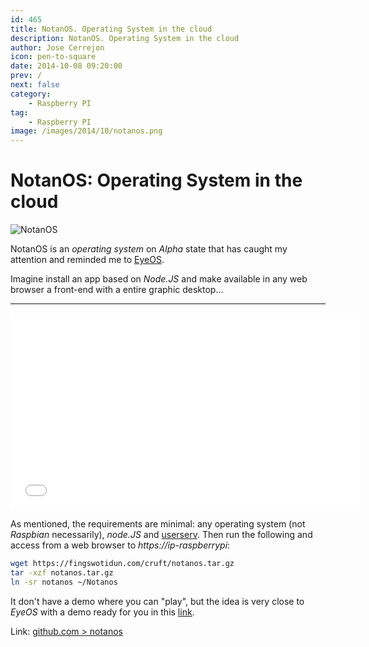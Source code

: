 ```yaml
---
id: 465
title: NotanOS. Operating System in the cloud
description: NotanOS. Operating System in the cloud
author: Jose Cerrejon
icon: pen-to-square
date: 2014-10-08 09:20:00
prev: /
next: false
category:
    - Raspberry PI
tag:
    - Raspberry PI
image: /images/2014/10/notanos.png
---
```


# NotanOS: Operating System in the cloud

![NotanOS](/images/2014/10/notanos.png)

NotanOS is an _operating system_ on _Alpha_ state that has caught my attention and reminded me to [EyeOS](https://www.eyeos.com).

Imagine install an app based on _Node.JS_ and make available in any web browser a front-end with a entire graphic desktop...

---

<iframe width="560" height="315" src="//www.youtube.com/embed/7namj7iy16Y" frameborder="0" allowfullscreen></iframe>

As mentioned, the requirements are minimal: any operating system (not _Raspbian_ necessarily), _node.JS_ and [userserv](https://github.com/Lerc/userserv). Then run the following and access from a web browser to _https://ip-raspberrypi_:

```bash
wget https://fingswotidun.com/cruft/notanos.tar.gz
tar -xzf notanos.tar.gz
ln -sr notanos ~/Notanos
```

It don't have a demo where you can "play", but the idea is very close to _EyeOS_ with a demo ready for you in this [link](https://www.softaculous.com/demos/eyeOS).

Link: [github.com > notanos](https://github.com/Lerc/notanos)
